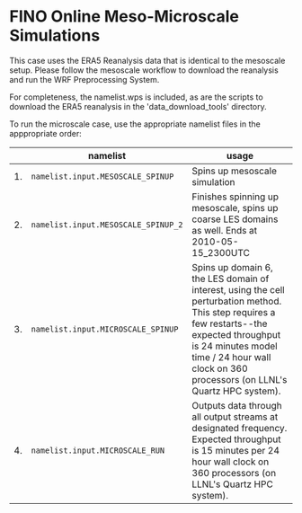 # FINO Online Meso-Microscale Simulations

This case uses the ERA5 Reanalysis data that is identical to the mesoscale setup. Please follow the
mesoscale workflow to download the reanalysis and run the WRF Preprocessing System.

For completeness, the namelist.wps is included, as are the scripts to download the ERA5 reanalysis
in the 'data_download_tools' directory.

To run the microscale case, use the appropriate namelist files in the apppropriate order:

|   | namelist | usage |
|---| -------- | ----- |
| 1.| `namelist.input.MESOSCALE_SPINUP` | Spins up mesoscale simulation |
| 2.| `namelist.input.MESOSCALE_SPINUP_2` | Finishes spinning up mesoscale, spins up coarse LES domains as well. Ends at 2010-05-15_2300UTC |
| 3.| `namelist.input.MICROSCALE_SPINUP` | Spins up domain 6, the LES domain of interest, using the cell perturbation method. This step requires a few restarts--the expected throughput is 24 minutes model time / 24 hour wall clock on 360 processors (on LLNL's Quartz HPC system). |
| 4.| `namelist.input.MICROSCALE_RUN` | Outputs data through all output streams at designated frequency. Expected throughput is 15 minutes per 24 hour wall clock on 360 processors (on LLNL's Quartz HPC system). |
